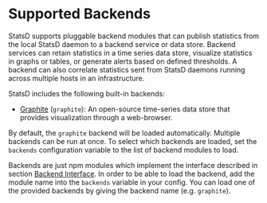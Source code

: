 # Supported Backends

StatsD supports pluggable backend modules that can publish statistics from the
local StatsD daemon to a backend service or data store. Backend services can
retain statistics in a time series data store, visualize statistics in graphs or
tables, or generate alerts based on defined thresholds. A backend can also
correlate statistics sent from StatsD daemons running across multiple hosts in
an infrastructure.

StatsD includes the following built-in backends:

* [Graphite][graphite] (`graphite`): An open-source
  time-series data store that provides visualization through a web-browser.

By default, the `graphite` backend will be loaded automatically. Multiple
backends can be run at once. To select which backends are loaded, set
the `backends` configuration variable to the list of backend modules to load.

Backends are just npm modules which implement the interface described in
section [Backend Interface](./backend_interface.md). In order to be able to load
the backend, add the module name into the `backends` variable in your config.
You can load one of the provided backends by giving the backend name
(e.g. `graphite`).

[graphite]: https://graphite.readthedocs.io/en/latest/
